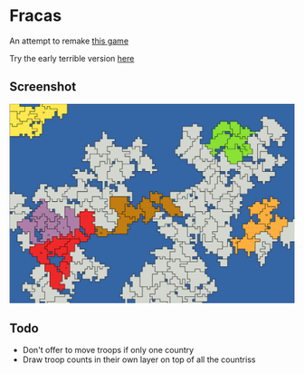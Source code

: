 # Fracas

An attempt to remake [this game](http://www.smozzie.com/fracas.html)

Try the early terrible version [here](http://fracas.caseyhoward.net)

## Screenshot

![gameboard](./docs/gameboard.png)


## Todo

- Don't offer to move troops if only one country
- Draw troop counts in their own layer on top of all the countriss